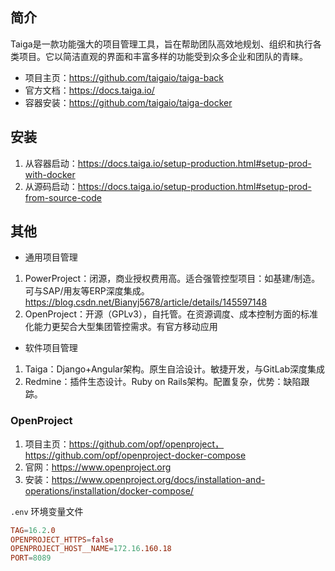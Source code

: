 ## 简介

Taiga是一款功能强大的项目管理工具，旨在帮助团队高效地规划、组织和执行各类项目。它以简洁直观的界面和丰富多样的功能受到众多企业和团队的青睐。

- 项目主页：https://github.com/taigaio/taiga-back
- 官方文档：https://docs.taiga.io/
- 容器安装：https://github.com/taigaio/taiga-docker


## 安装

1. 从容器启动：https://docs.taiga.io/setup-production.html#setup-prod-with-docker
2. 从源码启动：https://docs.taiga.io/setup-production.html#setup-prod-from-source-code


## 其他


- 通用项目管理
1. PowerProject：闭源，商业授权费用高。适合强管控型项目：如基建/制造。可与SAP/用友等ERP深度集成。https://blog.csdn.net/Bianyj5678/article/details/145597148
2. OpenProject：开源（GPLv3），自托管。在资源调度、成本控制方面的标准化能力更契合大型集团管控需求。有官方移动应用

- 软件项目管理
1. Taiga：Django+Angular架构。原生自洽设计。敏捷开发，与GitLab深度集成
2. Redmine：插件生态设计。Ruby on Rails架构。配置复杂，优势：缺陷跟踪。

### OpenProject

1. 项目主页：https://github.com/opf/openproject，https://github.com/opf/openproject-docker-compose
2. 官网：https://www.openproject.org
3. 安装：https://www.openproject.org/docs/installation-and-operations/installation/docker-compose/

`.env` 环境变量文件
```conf
TAG=16.2.0
OPENPROJECT_HTTPS=false
OPENPROJECT_HOST__NAME=172.16.160.18
PORT=8089
```